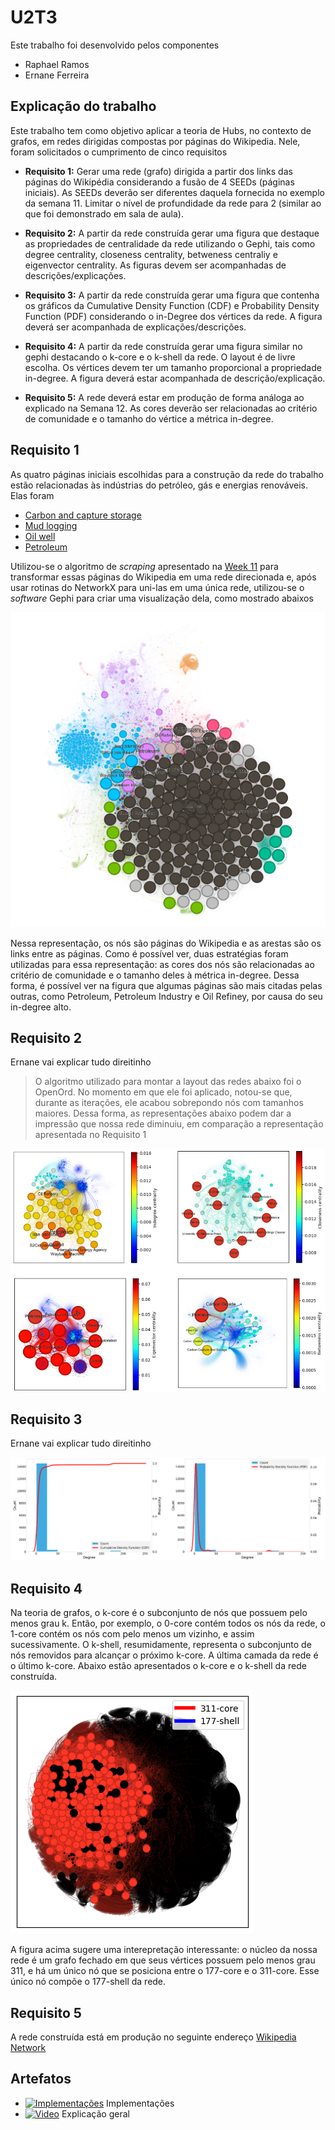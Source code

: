 # U2T3

Este trabalho foi desenvolvido pelos componentes

- Raphael Ramos
- Ernane Ferreira

## Explicação do trabalho

Este trabalho tem como objetivo aplicar a teoria de Hubs, no contexto de grafos, em redes dirigidas compostas por páginas do Wikipedia. Nele, foram solicitados o cumprimento de cinco requisitos 

- **Requisito 1:** Gerar uma rede (grafo) dirigida a partir dos links das páginas do Wikipédia considerando a fusão de 4 SEEDs (páginas iniciais). As SEEDs deverão ser diferentes daquela fornecida no exemplo da semana 11. Limitar o nível de profundidade da rede para 2 (similar ao que foi demonstrado em sala de aula).

- **Requisito 2:** A partir da rede construída gerar uma figura que destaque as propriedades de centralidade da rede utilizando o Gephi, tais como degree centrality, closeness centrality, betweness centraliy e eigenvector centrality. As figuras devem ser acompanhadas de descrições/explicações. 

- **Requisito 3:** A partir da rede construída gerar uma figura que contenha os gráficos da Cumulative Density Function (CDF) e Probability Density Function (PDF) considerando o in-Degree dos vértices da rede. A figura deverá ser acompanhada de explicações/descrições.

- **Requisito 4:** A partir da rede construída gerar uma figura similar no gephi destacando o k-core e o k-shell da rede. O layout é de livre escolha. Os vértices devem ter um tamanho proporcional a propriedade in-degree. A figura deverá estar acompanhada de descrição/explicação.

- **Requisito 5:** A rede deverá estar em produção de forma análoga ao explicado na Semana 12. As cores deverão ser
relacionadas ao critério de comunidade e o tamanho do vértice a métrica in-degree.

## Requisito 1

As quatro páginas iniciais escolhidas para a construção da rede do trabalho estão relacionadas às indústrias do petróleo, gás e energias renováveis. Elas foram

- [Carbon and capture storage](https://en.wikipedia.org/wiki/Carbon_capture_and_storage)
- [Mud logging](https://en.wikipedia.org/wiki/Mud_logging)
- [Oil well](https://en.wikipedia.org/wiki/Oil_well)
- [Petroleum](https://en.wikipedia.org/wiki/Petroleum_geology)

Utilizou-se o algoritmo de *scraping* apresentado na [Week 11](../week-11/Wikipedia.ipynb) para transformar essas páginas do Wikipedia em uma rede direcionada e, após usar rotinas do NetworkX para uni-las em uma única rede, utilizou-se o *software* Gephi para criar uma visualização dela, como mostrado abaixos

![Network](./assets/imgs/network.png)

Nessa representação, os nós são páginas do Wikipedia e as arestas são os links entre as páginas. Como é possível ver, duas estratégias foram utilizadas para essa representação: as cores dos nós  são relacionadas ao critério de comunidade e o tamanho deles à métrica in-degree. Dessa forma, é possível ver na figura que algumas páginas são mais citadas pelas outras, como Petroleum, Petroleum Industry e Oil Refiney, por causa do seu in-degree alto.

## Requisito 2

Ernane vai explicar tudo direitinho

> O algoritmo utilizado para montar a layout das redes abaixo foi o OpenOrd. No momento em que ele foi aplicado, notou-se que, durante as iterações, ele acabou sobrepondo nós com tamanhos maiores. Dessa forma, as representações abaixo podem dar a impressão que nossa rede diminuiu, em comparação a representação apresentada no Requisito 1

![Centralities](./assets/imgs/centralities.png)

## Requisito 3

Ernane vai explicar tudo direitinho

![PDF e CDF](./assets/imgs/cdf-pdf.png)

## Requisito 4

Na teoria de grafos, o k-core é o subconjunto de nós que possuem pelo menos grau k. Então, por exemplo, o 0-core contém todos os nós da rede, o 1-core contém os nós com pelo menos um vizinho, e assim sucessivamente. O k-shell, resumidamente, representa o subconjunto de nós removidos para alcançar o próximo k-core. A última camada da rede é o último k-core. Abaixo estão apresentados o k-core e o k-shell da rede construída.

![K-core e K-shell](./assets/imgs/layers.png)

A figura acima sugere uma interepretação interessante: o núcleo da nossa rede é um grafo fechado em que seus vértices possuem pelo menos grau 311, e há um único nó que se posiciona entre o 177-core e o 311-core. Esse único nó compõe o 177-shell da rede.

## Requisito 5

A rede construída está em produção no seguinte endereço [Wikipedia Network](https://raphaelramosds.github.io/netdeploy/)

## Artefatos

- [![Implementações](https://img.shields.io/badge/-Diretório-191A1B?style=flat-square&logo=files)](./Week%2012%20-%20Assignment.ipynb) Implementações
- [![Video](https://img.shields.io/badge/-Video-83DA77?style=flat-square&logo=loom)]() Explicação geral